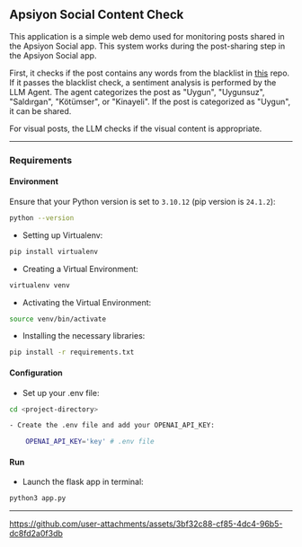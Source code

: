 ## Apsiyon Social Content Check

This application is a simple web demo used for monitoring posts shared in the Apsiyon Social app. This system works during the post-sharing step in the Apsiyon Social app.

First, it checks if the post contains any words from the blacklist in [this](https://github.com/ooguz/turkce-kufur-karaliste/blob/master/karaliste.txt) repo. If it passes the blacklist check, a sentiment analysis is performed by the LLM Agent. The agent categorizes the post as "Uygun", "Uygunsuz", "Saldırgan", "Kötümser", or "Kinayeli". If the post is categorized as "Uygun", it can be shared.

For visual posts, the LLM checks if the visual content is appropriate.

---

### Requirements

#### Environment

Ensure that your Python version is set to `3.10.12` (pip version is `24.1.2`):

```bash
python --version
```
- Setting up Virtualenv:

```bash
pip install virtualenv
```
- Creating a Virtual Environment:
```bash
virtualenv venv
```
- Activating the Virtual Environment:
```bash
source venv/bin/activate
```
- Installing the necessary libraries:
```bash
pip install -r requirements.txt
```

#### Configuration

- Set up your .env file:

```bash
cd <project-directory>
```

```bash
- Create the .env file and add your OPENAI_API_KEY:

    OPENAI_API_KEY='key' # .env file

```

#### Run

- Launch the flask app in terminal:
```bash
python3 app.py
```
----


https://github.com/user-attachments/assets/3bf32c88-cf85-4dc4-96b5-dc8fd2a0f3db

